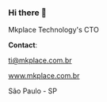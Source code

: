 ### Hi there 👋

Mkplace Technology's CTO

**Contact**:

ti@mkplace.com.br

www.mkplace.com.br

São Paulo - SP 
